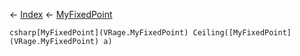 ← [Index](Api-Index) ← [MyFixedPoint](VRage.MyFixedPoint)

```csharp[MyFixedPoint](VRage.MyFixedPoint) Ceiling([MyFixedPoint](VRage.MyFixedPoint) a)```